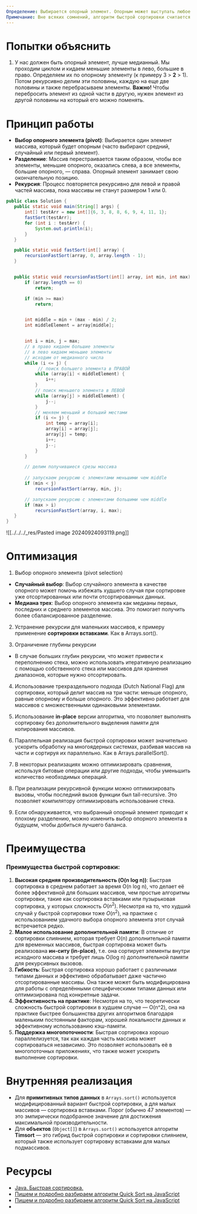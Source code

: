 ```yaml
---
Определение: Выбирается опорный элемент. Опорным может выступать любое число, но в частном случае делим ряд на две половины - серединный элемент становится опорным.  Исходя от него, в лево уносим числа меньше, в право - больше (сравниваем числа с опорным). Затем рекурсивно каждую половину делим, и повторятся тоже самое. И так пока не отсортируем весь массив.
Примечание: Вне всяких сомнений, алгоритм быстрой сортировки считается самым популярным, так как в большинстве ситуаций он выполняется быстрее остальных, за время O(N*logN).
---
```

# Попытки объяснить

1. У нас должен быть опорный элемент, лучше медианный. Мы проходим циклом и кидаем меньшие элементы в лево, большие в право. Определяем их по опорному элементу (к примеру 3 > **2** > 1). Потом рекурсивно делим эти половины, каждую на еще две половины и также перебрасываем элементы. **Важно!** Чтобы перебросить элемент из одной части в другую, нужен элемент из другой половины на который его можно поменять. 

# Принцип работы

- **Выбор опорного элемента (pivot)**: Выбирается один элемент массива, который будет опорным (часто выбирают средний, случайный или первый элемент).
- **Разделение**: Массив перестраивается таким образом, чтобы все элементы, меньшие опорного, оказались слева, а все элементы, большие опорного, — справа. Опорный элемент занимает свою окончательную позицию.
- **Рекурсия**: Процесс повторяется рекурсивно для левой и правой частей массива, пока массивы не станут размером 1 или 0.

```java
public class Solution {
   public static void main(String[] args) {
       int[] testArr = new int[]{6, 3, 8, 8, 6, 9, 4, 11, 1};
       fastSort(testArr);
       for (int i : testArr) {
           System.out.println(i);
       }
   }

   public static void fastSort(int[] array) {
       recursionFastSort(array, 0, array.length - 1);
   }


   public static void recursionFastSort(int[] array, int min, int max) {
       if (array.length == 0)
           return;

       if (min >= max)
           return;


       int middle = min + (max - min) / 2; 
       int middleElement = array[middle];


       int i = min, j = max;
       // в право кидаем большие элементы
       // в лево кидаем меньшие элементы
       // исходим от медианного числа
       while (i <= j) {  
			// поиск большего элемента в ПРАВОЙ
           while (array[i] < middleElement) {
               i++;
           }
           // поиск меньшего элемента в ЛЕВОЙ
           while (array[j] > middleElement) {
               j--;
           }
		   // меняем меньший и больший местами
           if (i <= j) { 
               int temp = array[i];
               array[i] = array[j];
               array[j] = temp;
               i++;
               j--;
           }
       }

	   // делим получившиеся срезы массива
	
	   // запускаем рекурсию с элементами меньшими чем middle
       if (min < j) 
           recursionFastSort(array, min, j);

	   // запускаем рекурсию с элементами большими чем middle
       if (max > i)
           recursionFastSort(array, i, max);
   }
}
```

![[../../../_res/Pasted image 20240924093119.png]]

# Оптимизация

 1. Выбор опорного элемента (pivot selection)

- **Случайный выбор**: Выбор случайного элемента в качестве опорного может помочь избежать худшего случая при сортировке уже отсортированных или почти отсортированных данных.
- **Медиана трех**: Выбор опорного элемента как медианы первых, последних и среднего элементов массива. Это помогает получить более сбалансированное разделение.

2. Устранение рекурсии для маленьких массивов, к примеру применение **сортировки вставками**. Как в Arrays.sort().

3. Ограничение глубины рекурсии

- В случае больших глубин рекурсии, что может привести к переполнению стека, можно использовать итеративную реализацию с помощью собственного стека или массивов для хранения диапазонов, которые нужно отсортировать.

4. Использование трехраздельного подхода (Dutch National Flag) для сортировки, который делит массив на три части: меньше опорного, равные опорному и больше опорного. Это эффективно работает для массивов с множественными одинаковыми элементами.

5. Использование **in-place** версии алгоритма, что позволяет выполнять сортировку без дополнительного выделения памяти для копирования массивов.

6. Параллельная реализация быстрой сортировки может значительно ускорить обработку на многоядерных системах, разбивая массив на части и сортируя их параллельно. Как в Arrays.parallelSort().

7. В некоторых реализациях можно оптимизировать сравнения, используя битовые операции или другие подходы, чтобы уменьшить количество необходимых операций.

8. При реализации рекурсивной функции можно оптимизировать вызовы, чтобы последний вызов функции был tail-recursive. Это позволяет компилятору оптимизировать использование стека.

9. Если обнаруживается, что выбранный опорный элемент приводит к плохому разделению, можно изменить выбор опорного элемента в будущем, чтобы добиться лучшего баланса.
# Преимущества

### Преимущества быстрой сортировки:

1. **Высокая средняя производительность (O(n log n))**: Быстрая сортировка в среднем работает за время O(n log n), что делает её более эффективной для больших массивов, чем простые алгоритмы сортировки, такие как сортировка вставками или пузырьковая сортировка, у которых сложность $O(n^2)$. Несмотря на то, что худший случай у быстрой сортировки тоже $O(n^2)$, на практике с использованием удачного выбора опорного элемента этот случай встречается редко.
2. **Малое использование дополнительной памяти**: В отличие от сортировки слиянием, которая требует O(n) дополнительной памяти для временных массивов, быстрая сортировка может быть реализована **ин-ситу (in-place)**, т.е. она сортирует элементы внутри исходного массива и требует лишь O(log n) дополнительной памяти для рекурсивных вызовов.
3. **Гибкость**: Быстрая сортировка хорошо работает с различными типами данных и эффективно обрабатывает даже частично отсортированные массивы. Она также может быть модифицирована для работы с определёнными специфическими типами данных или оптимизирована под конкретные задачи.
4. **Эффективность на практике**: Несмотря на то, что теоретически сложность быстрой сортировки в худшем случае — O(n^2), она на практике быстрее большинства других алгоритмов благодаря маленьким постоянным факторам, хорошей локальности данных и эффективному использованию кэш-памяти.
5. **Поддержка многопоточности**: Быстрая сортировка хорошо параллелизуется, так как каждая часть массива может сортироваться независимо. Это позволяет использовать её в многопоточных приложениях, что также может ускорить выполнение сортировки.

# Внутренняя реализация

- Для **примитивных типов данных** в `Arrays.sort()` используется модифицированный вариант быстрой сортировки, а для малых массивов — сортировка вставками. Порог (обычно 47 элементов) — это эмпирически подобранное значение для достижения максимальной производительности.
- Для **объектов** (`Object[]`) в `Arrays.sort()` используется алгоритм **Timsort** — это гибрид быстрой сортировки и сортировки слиянием, который также использует сортировку вставками для малых подмассивов.
# Ресурсы

- [Java. Быстрая сортировка.](https://www.youtube.com/watch?v=CeHJV4zu_Ts&list=PL5BhKu-LkR_0mDGftRWeaakqGuYE1ToGG&index=5)
- [Пишем и подробно разбираем алгоритм Quick Sort на JavaScript](https://www.youtube.com/watch?v=btS8Qf-wM2M)
- [Пишем и подробно разбираем алгоритм Quick Sort на JavaScript](https://www.youtube.com/watch?v=btS8Qf-wM2M)
- 